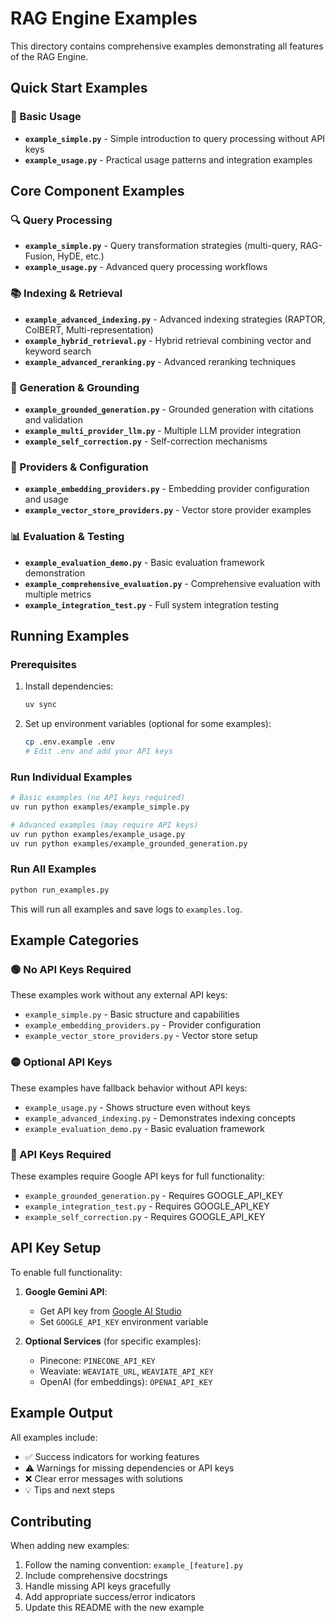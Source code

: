 # RAG Engine Examples

This directory contains comprehensive examples demonstrating all features of the RAG Engine.

## Quick Start Examples

### 🚀 Basic Usage
- **`example_simple.py`** - Simple introduction to query processing without API keys
- **`example_usage.py`** - Practical usage patterns and integration examples

## Core Component Examples

### 🔍 Query Processing
- **`example_simple.py`** - Query transformation strategies (multi-query, RAG-Fusion, HyDE, etc.)
- **`example_usage.py`** - Advanced query processing workflows

### 📚 Indexing & Retrieval
- **`example_advanced_indexing.py`** - Advanced indexing strategies (RAPTOR, ColBERT, Multi-representation)
- **`example_hybrid_retrieval.py`** - Hybrid retrieval combining vector and keyword search
- **`example_advanced_reranking.py`** - Advanced reranking techniques

### 🧠 Generation & Grounding
- **`example_grounded_generation.py`** - Grounded generation with citations and validation
- **`example_multi_provider_llm.py`** - Multiple LLM provider integration
- **`example_self_correction.py`** - Self-correction mechanisms

### 🔧 Providers & Configuration
- **`example_embedding_providers.py`** - Embedding provider configuration and usage
- **`example_vector_store_providers.py`** - Vector store provider examples

### 📊 Evaluation & Testing
- **`example_evaluation_demo.py`** - Basic evaluation framework demonstration
- **`example_comprehensive_evaluation.py`** - Comprehensive evaluation with multiple metrics
- **`example_integration_test.py`** - Full system integration testing

## Running Examples

### Prerequisites
1. Install dependencies:
   ```bash
   uv sync
   ```

2. Set up environment variables (optional for some examples):
   ```bash
   cp .env.example .env
   # Edit .env and add your API keys
   ```

### Run Individual Examples
```bash
# Basic examples (no API keys required)
uv run python examples/example_simple.py

# Advanced examples (may require API keys)
uv run python examples/example_usage.py
uv run python examples/example_grounded_generation.py
```

### Run All Examples
```bash
python run_examples.py
```
This will run all examples and save logs to `examples.log`.

## Example Categories

### 🟢 No API Keys Required
These examples work without any external API keys:
- `example_simple.py` - Basic structure and capabilities
- `example_embedding_providers.py` - Provider configuration
- `example_vector_store_providers.py` - Vector store setup

### 🟡 Optional API Keys
These examples have fallback behavior without API keys:
- `example_usage.py` - Shows structure even without keys
- `example_advanced_indexing.py` - Demonstrates indexing concepts
- `example_evaluation_demo.py` - Basic evaluation framework

### 🔴 API Keys Required
These examples require Google API keys for full functionality:
- `example_grounded_generation.py` - Requires GOOGLE_API_KEY
- `example_integration_test.py` - Requires GOOGLE_API_KEY
- `example_self_correction.py` - Requires GOOGLE_API_KEY

## API Key Setup

To enable full functionality:

1. **Google Gemini API**:
   - Get API key from [Google AI Studio](https://makersuite.google.com/app/apikey)
   - Set `GOOGLE_API_KEY` environment variable

2. **Optional Services** (for specific examples):
   - Pinecone: `PINECONE_API_KEY`
   - Weaviate: `WEAVIATE_URL`, `WEAVIATE_API_KEY`
   - OpenAI (for embeddings): `OPENAI_API_KEY`

## Example Output

All examples include:
- ✅ Success indicators for working features
- ⚠️ Warnings for missing dependencies or API keys
- ❌ Clear error messages with solutions
- 💡 Tips and next steps

## Contributing

When adding new examples:
1. Follow the naming convention: `example_[feature].py`
2. Include comprehensive docstrings
3. Handle missing API keys gracefully
4. Add appropriate success/error indicators
5. Update this README with the new example